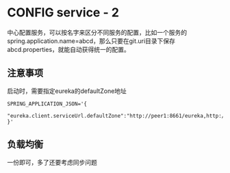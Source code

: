# CONFIG service - 2
中心配置服务，可以按名字来区分不同服务的配置，比如一个服务的spring.application.name=abcd，那么只要在git.uri目录下保存abcd.properties，就能自动获得统一的配置。

## 注意事项
启动时，需要指定eureka的defaultZone地址
```
SPRING_APPLICATION_JSON='{
	"eureka.client.serviceUrl.defaultZone":"http://peer1:8661/eureka,http://peer2:8662/eureka"
}'
```

## 负载均衡

一份即可，多了还要考虑同步问题